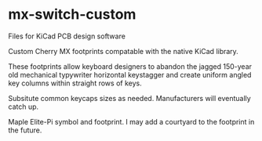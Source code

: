 # mx-switch-custom

Files for KiCad PCB design software

Custom Cherry MX footprints compatable with the native KiCad library.

These footprints allow keyboard designers to abandon the jagged 150-year old
mechanical typywriter horizontal keystagger and create uniform angled
key columns within straight rows of keys.

Subsitute common keycaps sizes as needed. Manufacturers will eventually catch up.

Maple Elite-Pi symbol and footprint. I may add a courtyard to the footprint in the future.
